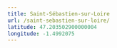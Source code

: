 ```yaml
---
title: Saint-Sébastien-sur-Loire
url: /saint-sebastien-sur-loire/
latitude: 47.203502900000004
longitude: -1.4992075
---
```

